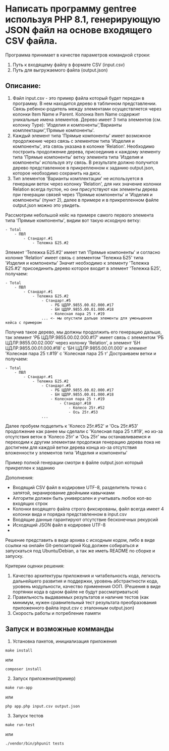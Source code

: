 # Написать программу gentree используя PHP 8.1, генерирующую JSON файл на основе входящего CSV файла.

Программа принимает в качестве параметров командной строки:
1. Путь к входящему файлу в формате CSV (input.csv)
2. Путь для выгружаемого файла (output.json)

## Описание:
1) Файл input.csv - это пример файла который будет передан в программу.
   В нем находится дерево в табличном представлении.
   Связь ребенок-родитель между элементами осуществляется через колонки Item Name и Parent.
   Колонка Item Name содержит уникальные имена элементов.
   Дерево имеет 3 типа элементов (см. колонку Type): 'Изделия и компоненты','Варианты комплектации','Прямые компоненты'.
2) Каждый элемент типа 'Прямые компоненты' имеет возможное продолжение через связь с элементом типа
   'Изделия и компоненты', эта связь указана в колонке 'Relation'. Необходимо построить продолжение дерева, присоединив к каждому элементу типа 'Прямые компоненты' ветку элемента типа 'Изделия и компоненты' используя эту связь.
   В результате должно получится дерево представленное в прикрепленном к заданию output.json, которое необходимо сохранить на диск.
3) Тип элементов 'Варианты комплектации' не используется в генерации веток через колонку 'Relation', для них значение колонки Relation всегда пустое, но они присутствуют как элементы дерева при генерации связей через 'Прямые компоненты' и 'Изделия и компоненты' (пункт 2), далее в примере и в прикрепленном файле output.json можно это увидеть.

Рассмотрим небольшой кейс на примере самого первого элемента типа 'Прямые компоненты', видим вот такую исходную ветку:

```
- Total
    - ПВЛ
        - Стандарт.#1
            - Тележка Б25.#2
```
Элемент 'Тележка Б25.#2' имеет тип 'Прямые компоненты' и согласно колонке 'Relation' имеет связь с элементом 'Тележка Б25' типа 'Изделия и компоненты'
Значит необходимо к элементу 'Тележка Б25.#2' присоединить дерево которое входит в элемент 'Тележка Б25', получаем:
```
- Total
    - ПВЛ
        - Стандарт.#1
            - Тележка Б25.#2
                - Стандарт.#5
                    - РБ ЦДЛР.9855.00.02.000.#17
                    - БН ЦДЛР.9855.00.01.000.#18
                    - Колесная пара 25 т.#19
                ... <- мы опустили дальше элементы для уменьшения кейса с примером
```
Получив такое дерево, мы должны продолжить его генерацию дальше, так элемент 'РБ ЦДЛР.9855.00.02.000.#17' имеет связь с элементом 'РБ ЦДЛР.9855.00.02.000' через колонку 'Relation', а элемент 'БН ЦДЛР.9855.00.01.000.#18' с 'БН ЦДЛР.9855.00.01.000' и элемент 'Колесная пара 25 т.#19' с 'Колесная пара 25 т'
Достраиваем ветки и получаем:
```
- Total
    - ПВЛ
        - Стандарт.#1
            - Тележка Б25.#2
                - Стандарт.#5
                    - РБ ЦДЛР.9855.00.02.000.#17
                    - БН ЦДЛР.9855.00.01.000.#18
                    - Колесная пара 25 т.#19
                        - Стандарт.#10
                            - Колесо 25т.#52
                            - Ось 25т.#53
                ... 
```

Далее пробуем подцепить к 'Колесо 25т.#52' и 'Ось 25т.#53' продолжение как ранее мы сделали с 'Колесная пара 25 т.#19', но из-за отсутствия веток в 'Колесо 25т' и 'Ось 25т' мы останавливаемся и переходим к другим элементам продолжая генерацию дерева пока не достигнем для каждой ветки дерева конца из-за отсутствия вложенности у элементов типа 'Изделия и компоненты'

Пример полной генерации смотри в файле output.json который прикреплен к заданию

Дополнения:
- Входящий CSV файл в кодировке UTF-8, разделитель точка с запятой, экранирование двойными кавычками
- Алгоритм должен быть универсален и учитывать любое кол-во входящих строк
- Колонки входящего файла строго фиксированы, файл всегда имеет 4 колонки вида и порядка представленном в input.csv
- Входящие данные гарантируют отсутствие бесконечных рекурсий
- Исходящий JSON файл в кодировке UTF-8
- 

Решение представить в виде архива с исходным кодом, либо в виде ссылки на онлайн Git-репозиторий
Код должен собираться и запускаться под Ubuntu/Debian, а так же иметь README по сборке и запуску.

Критерии оценки решения:
1) Качество архитектуры приложения и читабельность кода, легкость дальнейшего развития и поддержки, уровень абстрактности кода, уровень модульности, качество применения ООП. (Решения в виде портянки кода в одном файле не будут рассматриваться)
2) Правильность выдаваемых результатов и наличие тестов (как минимум, нужен сравнительный тест результата преобразования приложенного файла input.csv с эталонным output.json)
3) Скорость работы и потребление памяти

## Запуск и возможные комманды

1. Установка пакетов, инициализация приложения
```
make install
```
или
```
composer install
```
2. Запуск приложения(пример)
```
make run-app
```
или
```
php app.php input.csv output.json
```
3. Запуск тестов
```
make run-test
```
или
```
./vendor/bin/phpunit tests
```